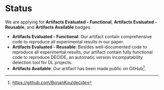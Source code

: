 # Status
We are applying for **Artifacts Evaluated - Functional**, **Artifacts Evaluated - Reusable**, and **Artifacts Available** badges.

 - **Artifacts Evaluated - Functional**: Our artifact contain comprehensive code to reproduce all experimental results in our paper.
 - **Artifacts Evaluated - Reusable**: Besides well-documented code to reproduce all experimental results, our artifact contain fully functional code to reproduce DECIDE, an automatic version incompatability detection tool for DL projects.
 - **Artifacts Available**: Our artifact has been made public on GitHub[^fn1].
[^fn1]:https://github.com/BonanKou/decide
